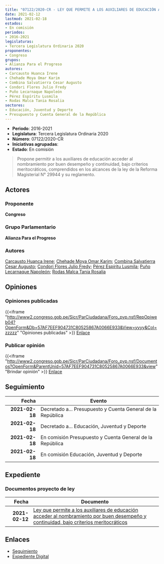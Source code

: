 ```yaml
---
title: "07122/2020-CR - LEY QUE PERMITE A LOS AUXILIARES DE EDUCACIÓN ACCEDER AL NOMBRAMIENTO POR BUEN DESEMPEÑO Y CONTINUIDAD BAJO CRITERIOS MERITOCRÁTICOS"
date: 2021-02-12
lastmod: 2021-02-18
estados:
- En comisión
periodos:
- 2016-2021
legislaturas:
- Tercera Legislatura Ordinaria 2020
proponentes:
- Congreso
grupos:
- Alianza Para el Progreso
autores:
- Carcausto Huanca Irene
- Chehade Moya Omar Karim
- Combina Salvatierra Cesar Augusto
- Condori Flores Julio Fredy
- Puño Lecarnaque Napoleón
- Pérez Espíritu Lusmila
- Rodas Malca Tania Rosalia
sectores:
- Educación, Juventud y Deporte
- Presupuesto y Cuenta General de la República
---
```

- **Periodo**: 2016-2021
- **Legislatura**: Tercera Legislatura Ordinaria 2020
- **Número**: 07122/2020-CR
- **Iniciativas agrupadas**: 
- **Estado**: En comisión

> Propone permitir a los auxiliares de educación acceder al nombramiento por buen desempeño y continuidad, bajo criterios meritocráticos, comprendidos en los alcances de la ley de la Reforma Magisterial N° 29944 y su reglamento.


## Actores

### Proponente

**Congreso**

### Grupo Parlamentario

**Alianza Para el Progreso**

### Autores

[Carcausto Huanca Irene](mailto:mailto:icarcausto@congreso.gob.pe); [Chehade Moya Omar Karim](mailto:mailto:ochehade@congreso.gob.pe); [Combina Salvatierra Cesar Augusto](mailto:mailto:ccombina@congreso.gob.pe); [Condori Flores Julio Fredy](mailto:mailto:jcondori@congreso.gob.pe); [Pérez Espíritu Lusmila](mailto:mailto:lperez@congreso.gob.pe); [Puño Lecarnaque Napoleón](mailto:mailto:npuno@congreso.gob.pe); [Rodas Malca Tania Rosalia](mailto:mailto:trodas@congreso.gob.pe)

## Opiniones

### Opiniones publicadas

{{<iframe "http://www2.congreso.gob.pe/Sicr/ParCiudadana/Foro_pvp.nsf/RepOpiweb04?OpenForm&Db=57AF7EEF904731C80525867A0066E933&View=yyyy&Col=zzzzz" "Opiniones publicadas" >}}
[Enlace](http://www2.congreso.gob.pe/Sicr/ParCiudadana/Foro_pvp.nsf/RepOpiweb04?OpenForm&Db=57AF7EEF904731C80525867A0066E933&View=yyyy&Col=zzzzz)

### Publicar opinión

{{<iframe "http://www2.congreso.gob.pe/Sicr/ParCiudadana/Foro_pvp.nsf/Documentos?OpenForm&ParentUnid=57AF7EEF904731C80525867A0066E933&view" "Brindar opinión" >}}
[Enlace](http://www2.congreso.gob.pe/Sicr/ParCiudadana/Foro_pvp.nsf/Documentos?OpenForm&ParentUnid=57AF7EEF904731C80525867A0066E933&view)


## Seguimiento

| Fecha | Evento |
|------:|--------|
| **2021-02-18** | Decretado a... Presupuesto y Cuenta General de la República |
| **2021-02-18** | Decretado a... Educación, Juventud y Deporte |
| **2021-02-18** | En comisión Presupuesto y Cuenta General de la República |
| **2021-02-18** | En comisión Educación, Juventud y Deporte |

## Expediente

### Documentos proyecto de ley

| Fecha | Documento |
|------:|-----------|
| **2021-02-12** | [Ley que permite a los auxiliares de educación acceder al nombramiento por buen desempeño y continuidad, bajo criterios meritocráticos](http://www.leyes.congreso.gob.pe/Documentos/2016_2021/Proyectos_de_Ley_y_de_Resoluciones_Legislativas/PL07122-20210212.pdf) |

## Enlaces

- [Seguimiento](http://www2.congreso.gob.pe/Sicr/TraDocEstProc/CLProLey2016.nsf/f7fff46988ca05b1052578e100829cc7/205a9f7030f6a12f0525867a00728e43?OpenDocument)
- [Expediente Digital](http://www2.congreso.gob.pe/Sicr/TraDocEstProc/Expvirt_2011.nsf/visbusqptramdoc1621/07122?opendocument)

